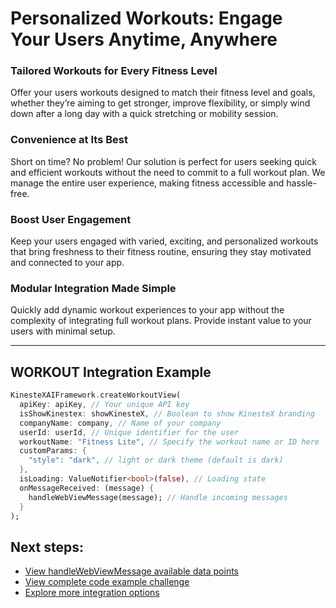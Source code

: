 # Personalized Workouts: Engage Your Users Anytime, Anywhere

### **Tailored Workouts for Every Fitness Level**
Offer your users workouts designed to match their fitness level and goals, whether they’re aiming to get stronger, improve flexibility, or simply wind down after a long day with a quick stretching or mobility session.

### **Convenience at Its Best**
Short on time? No problem! Our solution is perfect for users seeking quick and efficient workouts without the need to commit to a full workout plan. We manage the entire user experience, making fitness accessible and hassle-free.

### **Boost User Engagement**
Keep your users engaged with varied, exciting, and personalized workouts that bring freshness to their fitness routine, ensuring they stay motivated and connected to your app.

### **Modular Integration Made Simple**
Quickly add dynamic workout experiences to your app without the complexity of integrating full workout plans. Provide instant value to your users with minimal setup.

---

## **WORKOUT Integration Example**

```dart
KinesteXAIFramework.createWorkoutView(
  apiKey: apiKey, // Your unique API key
  isShowKinestex: showKinesteX, // Boolean to show KinesteX branding
  companyName: company, // Name of your company
  userId: userId, // Unique identifier for the user
  workoutName: "Fitness Lite", // Specify the workout name or ID here
  customParams: {
    "style": "dark", // light or dark theme (default is dark)
  },
  isLoading: ValueNotifier<bool>(false), // Loading state
  onMessageReceived: (message) {
    handleWebViewMessage(message); // Handle incoming messages
  }
);
```

## Next steps:
- [View handleWebViewMessage available data points](../../data.md)
- [View complete code example challenge](../../examples/workouts.md)
- [Explore more integration options](../overview.md)